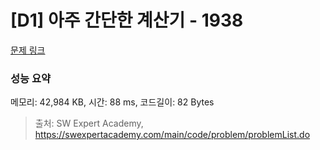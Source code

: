 # [D1] 아주 간단한 계산기 - 1938 

[문제 링크](https://swexpertacademy.com/main/code/problem/problemDetail.do?contestProbId=AV5PjsYKAMIDFAUq) 

### 성능 요약

메모리: 42,984 KB, 시간: 88 ms, 코드길이: 82 Bytes



> 출처: SW Expert Academy, https://swexpertacademy.com/main/code/problem/problemList.do